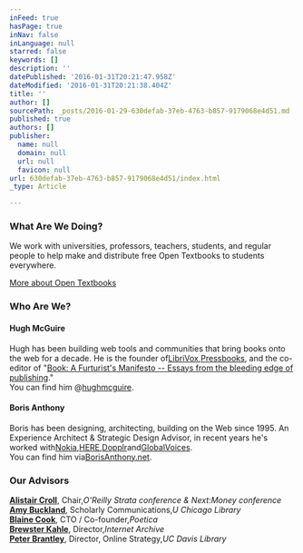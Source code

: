 ```yaml
---
inFeed: true
hasPage: true
inNav: false
inLanguage: null
starred: false
keywords: []
description: ''
datePublished: '2016-01-31T20:21:47.958Z'
dateModified: '2016-01-31T20:21:38.404Z'
title: ''
author: []
sourcePath: _posts/2016-01-29-630defab-37eb-4763-b857-9179068e4d51.md
published: true
authors: []
publisher:
  name: null
  domain: null
  url: null
  favicon: null
url: 630defab-37eb-4763-b857-9179068e4d51/index.html
_type: Article

---
```

### What Are We Doing?

We work with universities, professors, teachers, students, and regular people to help make and distribute free Open Textbooks to students everywhere.

[More about Open Textbooks ][0]

### Who Are We?

#### Hugh McGuire

Hugh has been building web tools and communities that bring books onto the web for a decade. He is the founder of[LibriVox][1],[Pressbooks][2], and the co-editor of "[Book: A Furturist's Manifesto -- Essays from the bleeding edge of publishing][3]."  
You can find him @[hughmcguire][4].

#### Boris Anthony

Boris has been designing, architecting, building on the Web since 1995\. An Experience Architect & Strategic Design Advisor, in recent years he's worked with[Nokia][5],[HERE][6],[Dopplr][7]and[GlobalVoices][8].  
You can find him via[BorisAnthony.net][9].

### Our Advisors

**[Alistair Croll][10]**, Chair,_O'Reilly Strata conference & Next:Money conference_  
**[Amy Buckland][11]**, Scholarly Communications,_U Chicago Library_  
**[Blaine Cook][12]**, CTO / Co-founder,_Poetica_  
**[Brewster Kahle][13]**, Director,_Internet Archive_  
**[Peter Brantley][14]**, ‎Director, Online Strategy,_UC Davis Library_

[0]: http://reb.us/opentextbooks/
[1]: http://librivox.org/ "LibriVox"
[2]: http://pressbooks.com/
[3]: http://www.amazon.com/Book-Futurists-Manifesto-Collection-Publishing/dp/1449305601
[4]: https://twitter.com/hughmcguire "Hugh On Twitter"
[5]: http://nokia.com/ "Nokia"
[6]: http://here.com/ "HERE"
[7]: https://en.wikipedia.org/wiki/Dopplr "about Dopplr"
[8]: https://globalvoices.org/ "GlobalVoices"
[9]: http://borisanthony.net/ "BorisAnthony.net"
[10]: https://twitter.com/acroll "Alistair Croll on Twitter"
[11]: http://jambina.com/ "Amy Buckland on Twitter"
[12]: https://twitter.com/blaine "Blaine Cook on Twitter"
[13]: https://en.wikipedia.org/wiki/Brewster_Kahle "Brewster Kahle"
[14]: https://twitter.com/naypinya "Peter Brantley on Twitter"